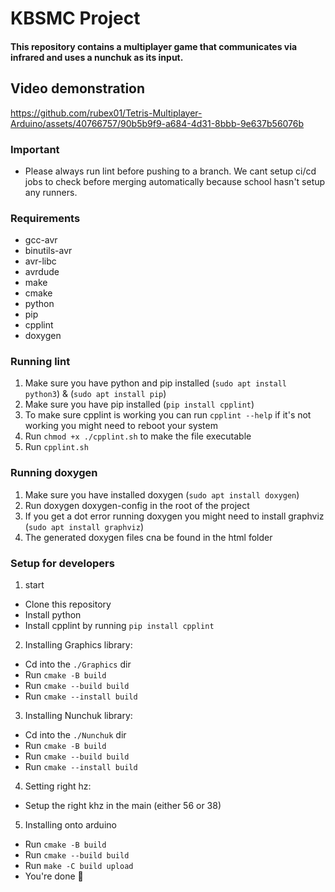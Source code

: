 # KBSMC Project
#### This repository contains a multiplayer game that communicates via infrared and uses a nunchuk as its input. 

## Video demonstration
https://github.com/rubex01/Tetris-Multiplayer-Arduino/assets/40766757/90b5b9f9-a684-4d31-8bbb-9e637b56076b



### Important
* Please always run lint before pushing to a branch. We cant setup ci/cd jobs to check before merging automatically because school hasn't setup any runners.

### Requirements
* gcc-avr
* binutils-avr
* avr-libc
* avrdude
* make
* cmake
* python
* pip
* cpplint
* doxygen

### Running lint
1. Make sure you have python and pip installed (`sudo apt install python3`) & (`sudo apt install pip`)
2. Make sure you have pip installed (`pip install cpplint`)
3. To make sure cpplint is working you can run `cpplint --help` if it's not working you might need to reboot your system
4. Run `chmod +x ./cpplint.sh` to make the file executable
5. Run `cpplint.sh`

### Running doxygen
1. Make sure you have installed doxygen (`sudo apt install doxygen`)
2. Run doxygen doxygen-config in the root of the project
3. If you get a dot error running doxygen you might need to install graphviz (`sudo apt install graphviz`)
4. The generated doxygen files cna be found in the html folder 

### Setup for developers
1. start
* Clone this repository
* Install python
* Install cpplint by running `pip install cpplint`
2. Installing Graphics library:
* Cd into the `./Graphics` dir
* Run `cmake -B build`
* Run `cmake --build build`
* Run `cmake --install build`
3. Installing Nunchuk library:
* Cd into the `./Nunchuk` dir
* Run `cmake -B build`
* Run `cmake --build build`
* Run `cmake --install build`
4. Setting right hz:
* Setup the right khz in the main (either 56 or 38)
5. Installing onto arduino
* Run `cmake -B build`
* Run `cmake --build build`
* Run `make -C build upload`
* You're done 🚀

